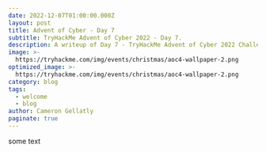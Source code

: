 ```yaml
---
date: 2022-12-07T01:00:00.000Z
layout: post
title: Advent of Cyber - Day 7
subtitle: TryHackMe Advent of Cyber 2022 - Day 7.
description: A writeup of Day 7 - TryHackMe Advent of Cyber 2022 Challenge.
image: >-
  https://tryhackme.com/img/events/christmas/aoc4-wallpaper-2.png
optimized_image: >-
  https://tryhackme.com/img/events/christmas/aoc4-wallpaper-2.png
category: blog
tags:
  - welcome
  - blog
author: Cameron Gellatly
paginate: true
---
```

some text
